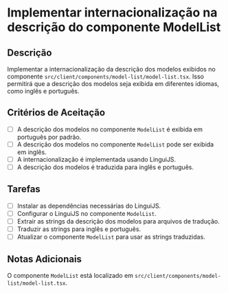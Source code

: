 # Implementar internacionalização na descrição do componente ModelList

## Descrição

Implementar a internacionalização da descrição dos modelos exibidos no componente `src/client/components/model-list/model-list.tsx`. Isso permitirá que a descrição dos modelos seja exibida em diferentes idiomas, como inglês e português.

## Critérios de Aceitação

- [ ] A descrição dos modelos no componente `ModelList` é exibida em português por padrão.
- [ ] A descrição dos modelos no componente `ModelList` pode ser exibida em inglês.
- [ ] A internacionalização é implementada usando LinguiJS.
- [ ] A descrição dos modelos é traduzida para inglês e português.

## Tarefas

- [ ] Instalar as dependências necessárias do LinguiJS.
- [ ] Configurar o LinguiJS no componente `ModelList`.
- [ ] Extrair as strings da descrição dos modelos para arquivos de tradução.
- [ ] Traduzir as strings para inglês e português.
- [ ] Atualizar o componente `ModelList` para usar as strings traduzidas.

## Notas Adicionais

O componente `ModelList` está localizado em `src/client/components/model-list/model-list.tsx`.
